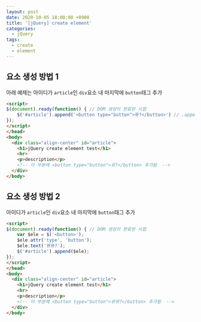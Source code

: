 ```yaml
---
layout: post
date: 2020-10-05 18:00:00 +0900
title: '[jQuery] create element'
categories:
  - jQuery
tags:
  - create
  - element
---
```


## 요소 생성 방법 1

아래 예제는 아이디가 `article`인 `div`요소 내 마지막에 `button`태그 추가  

```html
<script>
$(document).ready(function() { // DOM 생성이 완료된 시점
 	$('#article').append('<button type="button">뀨?</button>') // .append() : 선택된 요소 내 마지막에 추가
});
</script>
</head>
<body>
  <div class="align-center" id="article">
  	<h1>jQuery create element test</h1>
  	<hr>
  	<p>description</p>
    <!-- 이 부분에 <button type="button">뀨?</button> 추가됨  -->
  </div>
</body>

```

## 요소 생성 방법 2

아이디가 `article`인 `div`요소 내 마지막에 `button`태그 추가  

```html
<script>
$(document).ready(function() { // DOM 생성이 완료된 시점
	var $ele = $('<button>');
	$ele.attr('type', 'button');
	$ele.text('뀨뀨?');
	$('#article').append($ele);
});
</script>
</head>
<body>
  <div class="align-center" id="article">
  	<h1>jQuery create element test</h1>
  	<hr>
  	<p>description</p>
    <!-- 이 부분에 <button type="button">뀨뀨?</button> 추가됨  -->
  </div>
</body>

```
